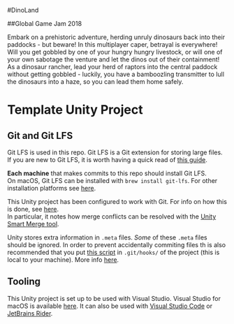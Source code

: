 #DinoLand

##Global Game Jam 2018

Embark on a prehistoric adventure, herding unruly dinosaurs back into their paddocks - but beware! In this multiplayer caper, betrayal is everywhere! Will you get gobbled by one of your hungry hungry livestock, or will one of your own sabotage the venture and let the dinos out of their containment! As a dinosaur rancher, lead your herd of raptors into the central paddock without getting gobbled - luckily, you have a bamboozling transmitter to lull the dinosaurs into a haze, so you can lead them home safely.

# Template Unity Project

## Git and Git LFS

Git LFS is used in this repo. Git LFS is a Git extension for storing large files. If you are new to Git LFS, it is worth having a quick read of [this guide](https://www.atlassian.com/git/tutorials/git-lfs).

**Each machine** that makes commits to this repo should install Git LFS.  
On macOS, Git LFS can be installed with `brew install git-lfs`. For other installation platforms see [here](https://git-lfs.github.com).  

This Unity project has been configured to work with Git. For info on how this is done, see [here](https://robots.thoughtbot.com/how-to-git-with-unity).  
In particular, it notes how merge conflicts can be resolved with the [Unity Smart Merge tool](https://docs.unity3d.com/Manual/SmartMerge.html).

Unity stores extra information in `.meta` files. *Some* of these `.meta` files should be ignored. In order to prevent accidentally commiting files th is also recommended that you put [this script](https://github.com/kayy/git-pre-commit-hook-unity-assets/blob/master/pre-commit) in `.git/hooks/` of the project (this is local to your machine). More info [here](https://github.com/kayy/git-pre-commit-hook-unity-assets).


## Tooling

This Unity project is set up to be used with Visual Studio. Visual Studio for macOS is available [here](https://www.visualstudio.com/vs/visual-studio-mac/).
It can also be used with [Visual Studio Code](https://code.visualstudio.com) or [JetBrains Rider](https://www.jetbrains.com/rider/).
